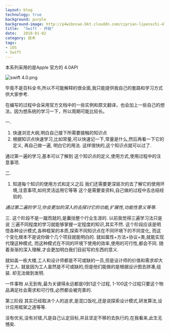```yaml
---
layout: blog
technology: true 
background: purple
background-image: http://p4wibncwo.bkt.clouddn.com/ciprian-lipenschi-47643-unsplash.jpg
title:  "Swift - 开始"
date:   2018-01-02
category: 技术
tags:
- iOS
- Swift
---
```

本系列采用的是Apple 官方的 4.0API

![swift 4.0.png](http://upload-images.jianshu.io/upload_images/1120896-2e0308776f3d3ac2.png?imageMogr2/auto-orient/strip%7CimageView2/2/w/250)

毕竟不是百科全书,所以不可能解释的很全面,我只能提供我自己的套路和学习方式供大家参考.

在编写的过程中会采用官方文档中的一些实例和原文翻译，也会加上一些自己的想法，因为想系统的学习一下，所以周期可能比较长。

一. 
1. 快速浏览大纲,明白自己接下所需要接触的知识点
2. 根据知识点快速学习,比如常量,可以快速记一下,常量是什么,然后再看一下它的定义,
再自己做一遍, 明白它的用法. 这样很快的,这个知识点就可以过了.

通过第一遍的学习,基本可以了解到 这个知识点的定义,使用方式,使用过程中的注意事项.

二.
1. 知道每个知识的使用方式和定义之后
我们还需要更深层次的去了解它的使用环境,注意事项,如何灵活运用它等等
这个是需要查资料,自己做的过程中去总结经验的.

*通过第二遍的学习,你会更加的深入的去探讨它的功能,扩展性,功能性意义等等.*

三.
这个阶段不是一蹴而就的,是囊括整个行业生涯的. 
以前我觉得三遍学习法只是说
三遍不同程度的学习就能够掌握一定程度的知识,其实不然. 
这个阶段应该是明悟各种设计模式,各种框架的本质,探索不同知识点在不同环境下的不同变化,
而这个变化根本不是说你做个几个项目就能明白的. 
就如属性+方法+协议+类,就能实现代理这种模式,
而这种模式在不同的环境下使用的效率,使用的可行性,都会不同. 
随着渐渐的深入理解,才会更加明白我们目前写的东西的意义.

就如盖一栋大楼,工人和设计师都是不可或缺的一员,但是设计师的价值和需求却大于工人. 
就是因为工人虽然是不可或缺的,但是他们能做的是根据设计图去拼凑,组装. 却无法做到发明. 

一件事物 从无到有,最为关键得永远都是0到1这个过程,
1-100这个过程只要这个物品满足社会需求和可行性,必然都会被完善的.


第三阶段 其实已经取决个人的追求,是混口饭吃,还是说探索设计模式,研发算法,设计应用框架之道等等.
 
没有优劣,没有对错,凡是自己认定目标,并且坚定不移的去执行的,在我看来,此生无憾矣.



